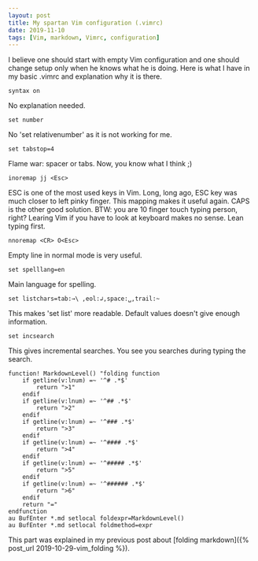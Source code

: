 ```yaml
---
layout: post
title: My spartan Vim configuration (.vimrc)
date: 2019-11-10
tags: [Vim, markdown, Vimrc, configuration]
---
```


I believe one should start with empty Vim configuration and one should change setup only when he knows what he is doing. Here is what I have in my basic .vimrc and explanation why it is there.

```syntax on```

No explanation needed.

```set number```

No 'set relativenumber' as it is not working for me.

```set tabstop=4```

Flame war: spacer or tabs. Now, you know what I think ;)

```inoremap jj <Esc>```

ESC is one of the most used keys in Vim. Long, long ago, ESC key was much closer to left pinky finger. This mapping makes it useful again. CAPS is the other good solution. BTW: you are 10 finger touch typing person, right? Learing Vim if you have to look at keyboard makes no sense. Lean typing first. 

```nnoremap <CR> O<Esc>```

Empty line in normal mode is very useful.

```set spelllang=en```

Main language for spelling.

```set listchars=tab:→\ ,eol:↲,space:␣,trail:~```

This makes 'set list' more readable. Default values doesn't give enough information.

```set incsearch```

This gives incremental searches. You see you searches during typing the search.

```
function! MarkdownLevel() "folding function
    if getline(v:lnum) =~ '^# .*$'
        return ">1"
    endif
    if getline(v:lnum) =~ '^## .*$'
        return ">2"
    endif
    if getline(v:lnum) =~ '^### .*$'
        return ">3"
    endif
    if getline(v:lnum) =~ '^#### .*$'
        return ">4"
    endif
    if getline(v:lnum) =~ '^##### .*$'
        return ">5"
    endif
    if getline(v:lnum) =~ '^###### .*$'
        return ">6"
    endif
    return "=" 
endfunction
au BufEnter *.md setlocal foldexpr=MarkdownLevel()  
au BufEnter *.md setlocal foldmethod=expr
```

This part was explained in my previous post about [folding markdown]({% post_url 2019-10-29-vim_folding %}).
